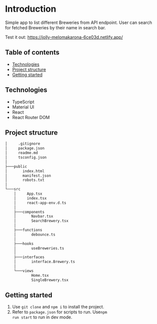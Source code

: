 # Introduction

Simple app to list different Breweries from API endpoint. User can search for fetched Breweries by their name in search bar. 

Test it out: https://jolly-melomakarona-6ce03d.netlify.app/

## Table of contents

- [Technologies](#technologies)
- [Project structure](#project-structure)
- [Getting started](#getting-started)

## Technologies

- TypeScript
- Material UI
- React
- React Router DOM

## Project structure
```bash
│     .gitignore
│     package.json
│     readme.md
│     tsconfig.json
│
├───public
│       index.html
│       manifest.json
│       robots.txt
│
└───src
    │     App.tsx
    │     index.tsx
    │     react-app-env.d.ts
    │
    ├───components
    │       Navbar.tsx
    │       SearchBrewery.tsx
    │
    ├───functions
    │       debounce.ts
    │
    ├───hooks
    │       useBreweries.ts
    │
    ├───interfaces
    │       interface.Brewery.ts
    │
    └───views
            Home.tsx
            SingleBrewery.tsx
```

## Getting started

1. Use <code>git clone</code> and <code>npm i</code> to install the project.
2. Refer to <code>package.json</code> for scripts to run. Use<code>npm run start</code> to run in dev mode.
